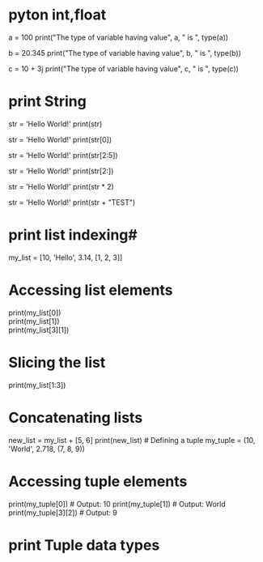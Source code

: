 # pyton int,float
a = 100
print("The type of variable having value", a, " is ", type(a))

b = 20.345
print("The type of variable having value", b, " is ", type(b))

c = 10 + 3j
print("The type of variable having value", c, " is ", type(c)) 

# print String
str = 'Hello World!'
print(str)

str = 'Hello World!'
print(str[0])  

str = 'Hello World!'
print(str[2:5])   

str = 'Hello World!'
print(str[2:]) 

str = 'Hello World!'
print(str * 2) 

str = 'Hello World!'
print(str + "TEST") 

# print list indexing#
my_list = [10, 'Hello', 3.14, [1, 2, 3]]
# Accessing list elements
print(my_list[0])       
print(my_list[1])       
print(my_list[3][1])    
# Slicing the list
print(my_list[1:3])     
# Concatenating lists
new_list = my_list + [5, 6]
print(new_list)         # Defining a tuple
my_tuple = (10, 'World', 2.718, (7, 8, 9))
# Accessing tuple elements
print(my_tuple[0])      # Output: 10
print(my_tuple[1])      # Output: World
print(my_tuple[3][2])   # Output: 9
# print Tuple data types

